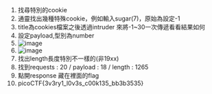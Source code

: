 1. 找尋特別的cookie
2. 通靈找出幾種特殊cookie，例如輸入sugar(7)，原始為設定-1
3. title為cookies檔案之後透過intruder 來將-1~30一次傳遞看看結果如何
4. 設定payload,型別為number
5. ![image](https://github.com/brian09088/picoCTF/assets/72643996/8d39cc5c-f597-42c4-8ee0-b7707c426de2)
6. ![image](https://github.com/brian09088/picoCTF/assets/72643996/c0bb1d5c-b347-49c9-907f-42f7acbf59df)
7. 找出length長度特別不一樣的(非19xx)
8. 找到requests : 20 / payload : 18 / length : 1265
9. 點開response 藏在裡面的flag
10. picoCTF{3v3ry1_l0v3s_c00k135_bb3b3535}
